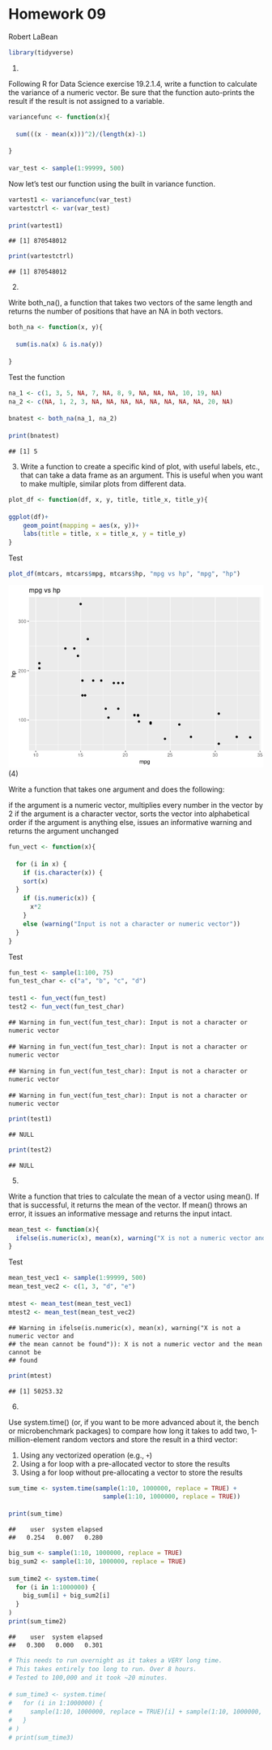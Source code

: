 Homework 09
================
Robert LaBean

``` r
library(tidyverse)
```

1)  
Following R for Data Science exercise 19.2.1.4, write a function to
calculate the variance of a numeric vector. Be sure that the function
auto-prints the result if the result is not assigned to a variable.

``` r
variancefunc <- function(x){
  
  sum(((x - mean(x)))^2)/(length(x)-1)
  
}

var_test <- sample(1:99999, 500)
```

Now let’s test our function using the built in variance function.

``` r
vartest1 <- variancefunc(var_test)
vartestctrl <- var(var_test)

print(vartest1)
```

    ## [1] 870548012

``` r
print(vartestctrl)
```

    ## [1] 870548012

2)  
Write both\_na(), a function that takes two vectors of the same length
and returns the number of positions that have an NA in both vectors.

``` r
both_na <- function(x, y){
  
  sum(is.na(x) & is.na(y))
  
}
```

Test the function

``` r
na_1 <- c(1, 3, 5, NA, 7, NA, 8, 9, NA, NA, NA, 10, 19, NA)
na_2 <- c(NA, 1, 2, 3, NA, NA, NA, NA, NA, NA, NA, NA, 20, NA)

bnatest <- both_na(na_1, na_2)

print(bnatest)
```

    ## [1] 5

3)  Write a function to create a specific kind of plot, with useful
    labels, etc., that can take a data frame as an argument. This is
    useful when you want to make multiple, similar plots from different
    data.

<!-- end list -->

``` r
plot_df <- function(df, x, y, title, title_x, title_y){
  
ggplot(df)+
    geom_point(mapping = aes(x, y))+
    labs(title = title, x = title_x, y = title_y)
}
```

Test

``` r
plot_df(mtcars, mtcars$mpg, mtcars$hp, "mpg vs hp", "mpg", "hp")
```

![](hw_09_files/figure-gfm/unnamed-chunk-7-1.png)<!-- --> (4)

Write a function that takes one argument and does the following:

if the argument is a numeric vector, multiplies every number in the
vector by 2 if the argument is a character vector, sorts the vector into
alphabetical order if the argument is anything else, issues an
informative warning and returns the argument unchanged

``` r
fun_vect <- function(x){
  
  for (i in x) {
    if (is.character(x)) {
    sort(x)
  }
    if (is.numeric(x)) {
      x*2
    }
    else (warning("Input is not a character or numeric vector"))
  }
}
```

Test

``` r
fun_test <- sample(1:100, 75)
fun_test_char <- c("a", "b", "c", "d")

test1 <- fun_vect(fun_test)
test2 <- fun_vect(fun_test_char)
```

    ## Warning in fun_vect(fun_test_char): Input is not a character or numeric vector
    
    ## Warning in fun_vect(fun_test_char): Input is not a character or numeric vector
    
    ## Warning in fun_vect(fun_test_char): Input is not a character or numeric vector
    
    ## Warning in fun_vect(fun_test_char): Input is not a character or numeric vector

``` r
print(test1)
```

    ## NULL

``` r
print(test2)
```

    ## NULL

5)  
Write a function that tries to calculate the mean of a vector using
mean(). If that is successful, it returns the mean of the vector. If
mean() throws an error, it issues an informative message and returns the
input intact.

``` r
mean_test <- function(x){
  ifelse(is.numeric(x), mean(x), warning("X is not a numeric vector and the mean cannot be found"))
}
```

Test

``` r
mean_test_vec1 <- sample(1:99999, 500)
mean_test_vec2 <- c(1, 3, "d", "e")

mtest <- mean_test(mean_test_vec1)
mtest2 <- mean_test(mean_test_vec2)
```

    ## Warning in ifelse(is.numeric(x), mean(x), warning("X is not a numeric vector and
    ## the mean cannot be found")): X is not a numeric vector and the mean cannot be
    ## found

``` r
print(mtest)
```

    ## [1] 50253.32

6)  
Use system.time() (or, if you want to be more advanced about it, the
bench or microbenchmark packages) to compare how long it takes to add
two, 1-million-element random vectors and store the result in a third
vector:

1.  Using any vectorized operation (e.g., `+`)
2.  Using a for loop with a pre-allocated vector to store the results
3.  Using a for loop without pre-allocating a vector to store the
    results

<!-- end list -->

``` r
sum_time <- system.time(sample(1:10, 1000000, replace = TRUE) + 
                          sample(1:10, 1000000, replace = TRUE))

print(sum_time)
```

    ##    user  system elapsed 
    ##   0.254   0.007   0.280

``` r
big_sum <- sample(1:10, 1000000, replace = TRUE)
big_sum2 <- sample(1:10, 1000000, replace = TRUE)

sum_time2 <- system.time(
  for (i in 1:1000000) {
    big_sum[i] + big_sum2[i]
  }
)
print(sum_time2)
```

    ##    user  system elapsed 
    ##   0.300   0.000   0.301

``` r
# This needs to run overnight as it takes a VERY long time. 
# This takes entirely too long to run. Over 8 hours.
# Tested to 100,000 and it took ~20 minutes.

# sum_time3 <- system.time(
#   for (i in 1:1000000) {
#     sample(1:10, 1000000, replace = TRUE)[i] + sample(1:10, 1000000, replace = TRUE)[i] 
#   }
# )
# print(sum_time3)
```

